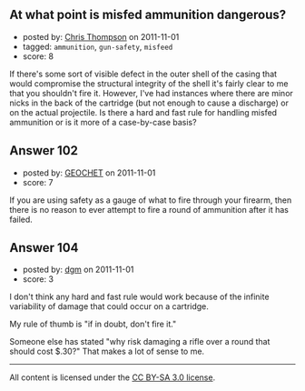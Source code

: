 ## At what point is misfed ammunition dangerous?

- posted by: [Chris Thompson](https://stackexchange.com/users/-1/99-chris-thompson) on 2011-11-01
- tagged: `ammunition`, `gun-safety`, `misfeed`
- score: 8

<p>If there's some sort of visible defect in the outer shell of the casing that would compromise the structural integrity of the shell it's fairly clear to me that you shouldn't fire it.  However, I've had instances where there are minor nicks in the back of the cartridge (but not enough to cause a discharge) or on the actual projectile.  Is there a hard and fast rule for handling misfed ammunition or is it more of a case-by-case basis?</p>



## Answer 102

- posted by: [GEOCHET](https://stackexchange.com/users/-1/22-geochet) on 2011-11-01
- score: 7

<p>If you are using safety as a gauge of what to fire through your firearm, then there is no reason to ever attempt to fire a round of ammunition after it has failed.</p>



## Answer 104

- posted by: [dgm](https://stackexchange.com/users/-1/78-dgm) on 2011-11-01
- score: 3

<p>I don't think any hard and fast rule would work because of the infinite variability of damage that could occur on a cartridge. </p>

<p>My rule of thumb is "if in doubt, don't fire it."</p>

<p>Someone else has stated "why risk damaging a rifle over a round that should cost $.30?" That makes a lot of sense to me.</p>




---

All content is licensed under the [CC BY-SA 3.0 license](https://creativecommons.org/licenses/by-sa/3.0/).
